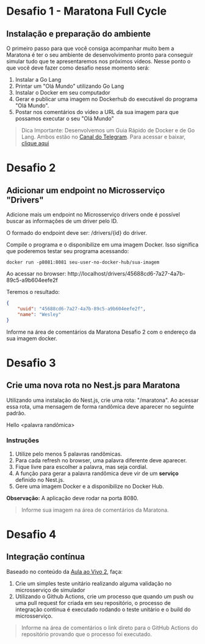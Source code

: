 # Desafio 1 - Maratona Full Cycle

## Instalação e preparação do ambiente

O primeiro passo para que você consiga acompanhar muito bem a Maratona é ter o seu ambiente de desenvolvimento pronto para conseguir simular tudo que te apresentaremos nos próximos vídeos. Nesse ponto o que você deve fazer como desafio nesse momento será:

1. Instalar a Go Lang
2. Printar um "Olá Mundo" utilizando Go Lang
3. Instalar o Docker em seu computador
4. Gerar e publicar uma imagem no Dockerhub do executável do programa "Olá Mundo".
5. Postar nos comentários do vídeo a URL da sua imagem para que possamos executar o seu "Olá Mundo"

> Dica Importante: Desenvolvemos um Guia Rápido de Docker e de Go Lang. Ambos estão no [Canal do Telegram](https://t.me/devfullcycle). Para acessar e baixar, [clique aqui](https://t.me/devfullcycle)

# Desafio 2 

## Adicionar um endpoint no Microsserviço "Drivers" 

Adicione mais um endpoint no Microsserviço drivers onde é possível buscar as informações de um driver pelo ID.

O formado do endpoint deve ser: /drivers/{id} do driver.

Compile o programa e o disponibilize em uma imagem Docker. 
Isso significa que poderemos testar seu programa acessando:

```
docker run -p8081:8081 seu-user-no-docker-hub/sua-imagem
```

Ao acessar no browser: http://localhost/drivers/45688cd6-7a27-4a7b-89c5-a9b604eefe2f

Teremos o resultado:

```json
{
	"uuid": "45688cd6-7a27-4a7b-89c5-a9b604eefe2f",
	"name": "Wesley"
}
```

Informe na área de comentários da Maratona Desafio 2 com o endereço da sua imagem docker.

# Desafio 3

## Crie uma nova rota no Nest.js para Maratona

Utilizando uma instalação do Nest.js, crie uma rota: "/maratona".
Ao acessar essa rota, uma mensagem de forma randômica deve aparecer no seguinte padrão.

Hello <palavra randômica>

### Instruções
1.	Utilize pelo menos 5 palavras randômicas.
2. Para cada refresh no browser, uma palavra diferente deve aparecer.
3. Fique livre para escolher a palavra, mas seja cordial.
4. A função para gerar a palavra randômica deve vir de um __serviço__ definido no Nest.js.
5. Gere uma imagem Docker e a disponibilize no Docker Hub. 

__Observação:__ A aplicação deve rodar na porta 8080.

> Informe sua imagem na área de comentários da Maratona.

# Desafio 4

## Integração contínua

Baseado no conteúdo da [Aula ao Vivo 2](http://maratona.fullcycle.com.br/aula-ao-vivo-02.html), faça:

1.	Crie um simples teste unitário realizando alguma validação no microsserviço de simulador
2. Utilizando o Github Actions, crie um processo que quando um push ou uma pull request for criada em seu repositório, o processo de integração contínua é executado rodando o teste unitário e o build do microsserviço.

> Informe na área de comentários o link direto para o GitHub Actions do repositório provando que o processo foi executado.